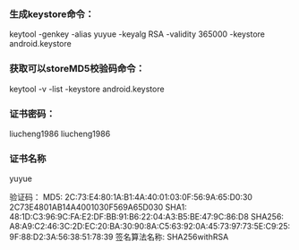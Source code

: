 ### 生成keystore命令：
keytool -genkey -alias yuyue -keyalg RSA -validity 365000 -keystore android.keystore
### 获取可以storeMD5校验码命令：
keytool -v -list -keystore android.keystore

### 证书密码：
liucheng1986
liucheng1986

### 证书名称
yuyue

验证码：
MD5: 2C:73:E4:80:1A:B1:4A:40:01:03:0F:56:9A:65:D0:30
     2C73E4801AB14A4001030F569A65D030
SHA1: 48:1D:C3:96:9C:FA:E2:DF:BB:91:B6:22:04:A3:B5:BE:47:9C:86:D8
SHA256: A8:A9:C2:46:3C:2D:EC:20:BA:30:90:8A:C5:63:92:0A:45:73:97:73:5E:C9:25:9F:88:D2:3A:56:38:51:78:39
签名算法名称: SHA256withRSA
